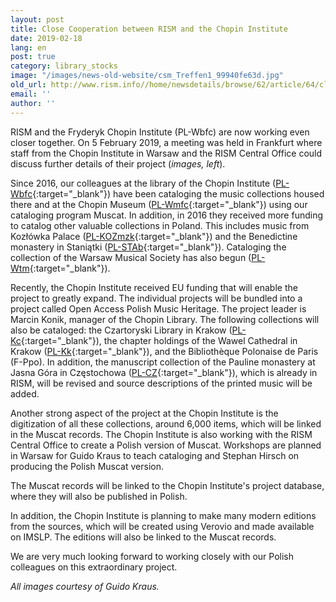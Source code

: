 ```yaml
---
layout: post
title: Close Cooperation between RISM and the Chopin Institute
date: 2019-02-18
lang: en
post: true
category: library_stocks
image: "/images/news-old-website/csm_Treffen1_99940fe63d.jpg"
old_url: http://www.rism.info//home/newsdetails/browse/62/article/64/close-cooperation-between-rism-and-the-chopin-institute.html
email: ''
author: ''
---
```



RISM and the Fryderyk Chopin Institute (PL-Wbfc) are now working even closer together. On 5 February 2019, a meeting was held in Frankfurt where staff from the Chopin Institute in Warsaw and the RISM Central Office could discuss further details of their project (_images, left_).

Since 2016, our colleagues at the library of the Chopin Institute ([PL-Wbfc](https://opac.rism.info/search?View=rism&siglum=PL-Wbfc&Language=en){:target="_blank"}) have been cataloging the music collections housed there and at the Chopin Museum ([PL-Wmfc](https://opac.rism.info/search?View=rism&siglum=PL-Wmfc&Language=en){:target="_blank"}) using our cataloging program Muscat. In addition, in 2016 they received more funding to catalog other valuable collections in Poland. This includes music from Kozłówka Palace ([PL-KOZmzk](https://opac.rism.info/search?View=rism&siglum=PL-KOZmzk&Language=en){:target="_blank"}) and the Benedictine monastery in Staniątki ([PL-STAb](https://opac.rism.info/search?View=rism&siglum=PL-STAb&Language=en){:target="_blank"}). Cataloging the collection of the Warsaw Musical Society has also begun ([PL-Wtm](https://opac.rism.info/search?View=rism&siglum=PL-Wtm&Language=en){:target="_blank"}).

Recently, the Chopin Institute received EU funding that will enable the project to greatly expand. The individual projects will be bundled into a project called Open Access Polish Music Heritage. The project leader is Marcin Konik, manager of the Chopin Library. The following collections will also be cataloged: the Czartoryski Library in Krakow ([PL-Kc](https://opac.rism.info/search?View=rism&siglum=PL-Kc&Language=en){:target="_blank"}), the chapter holdings of the Wawel Cathedral in Krakow ([PL-Kk](https://opac.rism.info/search?View=rism&siglum=PL-Kk&Language=en){:target="_blank"}), and the Bibliothèque Polonaise de Paris (F-Ppo). In addition, the manuscript collection of the Pauline monastery at Jasna Góra in Częstochowa ([PL-CZ](https://opac.rism.info/search?View=rism&siglum=PL-CZ&Language=en){:target="_blank"}), which is already in RISM, will be revised and source descriptions of the printed music will be added.

Another strong aspect of the project at the Chopin Institute is the digitization of all these collections, around 6,000 items, which will be linked in the Muscat records. The Chopin Institute is also working with the RISM Central Office to create a Polish version of Muscat. Workshops are planned in Warsaw for Guido Kraus to teach cataloging and Stephan Hirsch on producing the Polish Muscat version.

The Muscat records will be linked to the Chopin Institute's project database, where they will also be published in Polish.

In addition, the Chopin Institute is planning to make many modern editions from the sources, which will be created using Verovio and made available on IMSLP. The editions will also be linked to the Muscat records.

We are very much looking forward to working closely with our Polish colleagues on this extraordinary project.


_All images courtesy of Guido Kraus._

